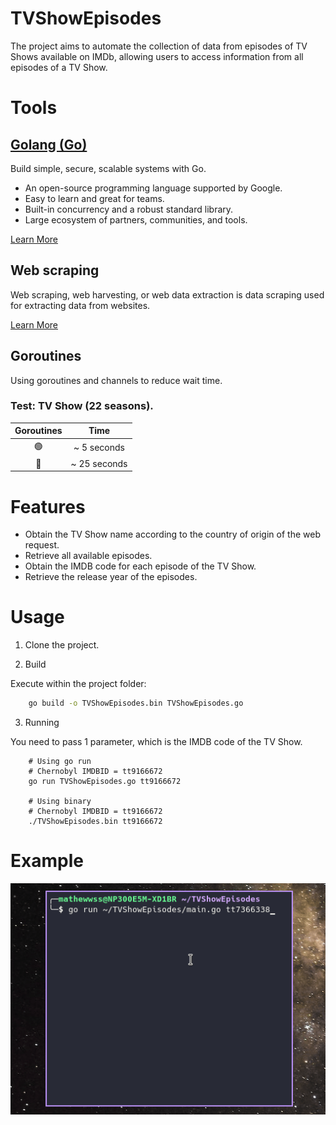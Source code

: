 # TVShowEpisodes

The project aims to automate the collection of data from episodes of
TV Shows available on IMDb, allowing users to access information from
all episodes of a TV Show.

# Tools

## [Golang (Go)](https://go.dev/)

Build simple, secure, scalable systems with Go.

- An open-source programming language supported by Google.
- Easy to learn and great for teams.
- Built-in concurrency and a robust standard library.
- Large ecosystem of partners, communities, and tools.

[Learn More](https://go.dev/)

## Web scraping

Web scraping, web harvesting, or web data extraction is data scraping
used for extracting data from websites.

[Learn More](https://en.wikipedia.org/wiki/Web_scraping)

## Goroutines

Using goroutines and channels to reduce wait time.

### Test: TV Show (22 seasons).

|Goroutines|Time|
|:--------:|:--:|
|🟢|~ 5 seconds|
|🔴|~ 25 seconds|

# Features
- Obtain the TV Show name according to the country of origin of the
web request.
- Retrieve all available episodes.
- Obtain the IMDB code for each episode of the TV Show.
- Retrieve the release year of the episodes.

# Usage

1. Clone the project.

2. Build

Execute within the project folder:

```bash
	go build -o TVShowEpisodes.bin TVShowEpisodes.go
```

3. Running

You need to pass 1 parameter, which is the IMDB code of the TV Show.

```
	# Using go run
	# Chernobyl IMDBID = tt9166672
	go run TVShowEpisodes.go tt9166672

	# Using binary
	# Chernobyl IMDBID = tt9166672
	./TVShowEpisodes.bin tt9166672
```

# Example

![](https://github.com/Mathewwss/TVShowEpisodes/blob/master/example.gif)
